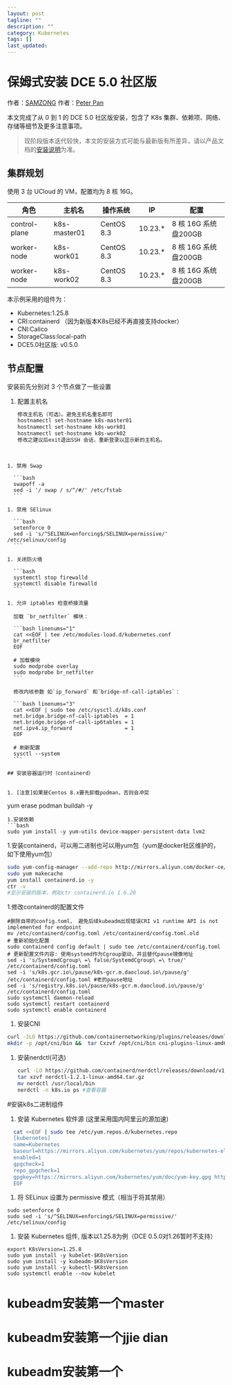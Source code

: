 ```yaml
---
layout: post
tagline: ""
description: ""
category: Kubernetes
tags: []
last_updated: 
---
```


# 保姆式安装 DCE 5.0 社区版

作者：[SAMZONG](https://github.com/SAMZONG)
作者：[Peter Pan](https://github.com/panpan0000)


本文完成了从 0 到 1 的 DCE 5.0 社区版安装，包含了 K8s 集群、依赖项、网络、存储等细节及更多注意事项。

> 现阶段版本迭代较快，本文的安装方式可能与最新版有所差异，请以产品文档的[安装说明](../install/intro.md)为准。

## 集群规划

使用 3 台 UCloud 的 VM，配置均为 8 核 16G。

| 角色   | 主机名         | 操作系统   | IP            | 配置           |
| ------ | -------------- | ---------- | ------------- | -------------- |
| control-plane | k8s-master01 | CentOS 8.3 | 10.23.*  | 8 核 16G 系统盘200GB |
| worker-node   | k8s-work01   | CentOS 8.3 | 10.23.* | 8 核 16G 系统盘200GB |
| worker-node  | k8s-work02    | CentOS 8.3 | 10.23.* | 8 核 16G 系统盘200GB |

本示例采用的组件为：

- Kubernetes:1.25.8
- CRI:containerd （因为新版本K8s已经不再直接支持docker）
- CNI:Calico
- StorageClass:local-path
- DCE5.0社区版: v0.5.0

## 节点配置

安装前先分别对 3 个节点做了一些设置

1. 配置主机名

    ```bash
    修改主机名（可选）。避免主机名重名即可
    hostnamectl set-hostname k8s-master01
    hostnamectl set-hostname k8s-work01 
    hostnamectl set-hostname k8s-work02
    修改之建议后exit退出SSH 会话，重新登录以显示新的主机名。
  ```


1. 禁用 Swap

    ```bash
    swapoff -a
    sed -i '/ swap / s/^/#/' /etc/fstab
    ```

1. 禁用 SElinux

    ```bash
    setenforce 0
    sed -i 's/^SELINUX=enforcing$/SELINUX=permissive/' /etc/selinux/config
    ```

1. 关闭防火墙

    ```bash
    systemctl stop firewalld
    systemctl disable firewalld
    ```

1. 允许 iptables 检查桥接流量

    加载 `br_netfilter` 模块：

    ```bash linenums="1"
    cat <<EOF | tee /etc/modules-load.d/kubernetes.conf
    br_netfilter
    EOF

    # 加载模块
    sudo modprobe overlay
    sudo modprobe br_netfilter
    ```

    修改内核参数 如`ip_forward` 和`bridge-nf-call-iptables`：

    ```bash linenums="3"
    cat <<EOF | sudo tee /etc/sysctl.d/k8s.conf
    net.bridge.bridge-nf-call-iptables  = 1
    net.bridge.bridge-nf-call-ip6tables = 1
    net.ipv4.ip_forward                 = 1
    EOF

    # 刷新配置
    sysctl --system
    ```
    
## 安装容器运行时（containerd）


1. [注意]如果是Centos 8.x要先卸载podman，否则会冲突
  ```
   yum erase podman buildah -y
  ```
1.安装依赖
  ```bash
  sudo yum install -y yum-utils device-mapper-persistent-data lvm2
  ```
  
1.安装containerd，可以用二进制也可以用yum包（yum是docker社区维护的，如下使用yum包）
  ```bash
  sudo yum-config-manager --add-repo http://mirrors.aliyun.com/docker-ce/linux/centos/docker-ce.repo
  sudo yum makecache
  yum install containerd.io -y
  ctr -v           
  #显示安装的版本，例如ctr containerd.io 1.6.20
  ```
  
1.修改containerd的配置文件
  ```
  #删除自带的config.toml， 避免后续kubeadm出现错误CRI v1 runtime API is not implemented for endpoint
  mv /etc/containerd/config.toml /etc/containerd/config.toml.old
  # 重新初始化配置
  sudo containerd config default | sudo tee /etc/containerd/config.toml
  # 更新配置文件内容: 使用systemd作为Cgroup驱动，并且替代pause镜像地址
  sed -i 's/SystemdCgroup\ =\ false/SystemdCgroup\ =\ true/' /etc/containerd/config.toml
  sed -i 's/k8s.gcr.io\/pause/k8s-gcr.m.daocloud.io\/pause/g' /etc/containerd/config.toml #老的pause地址
  sed -i 's/registry.k8s.io\/pause/k8s-gcr.m.daocloud.io\/pause/g' /etc/containerd/config.toml
  sudo systemctl daemon-reload
  sudo systemctl restart containerd
  sudo systemctl enable containerd
  ```


1. 安装CNI

  ```bash
  curl -JLO https://github.com/containernetworking/plugins/releases/download/v1.2.0/cni-plugins-linux-amd64-v1.2.0.tgz
  mkdir -p /opt/cni/bin &&  tar Cxzvf /opt/cni/bin cni-plugins-linux-amd64-v1.2.0.tgz
  ```
  
1. 安装nerdctl(可选)
   ```bash
   curl -LO https://github.com/containerd/nerdctl/releases/download/v1.2.1/nerdctl-1.2.1-linux-amd64.tar.gz
   tar xzvf nerdctl-1.2.1-linux-amd64.tar.gz
   mv nerdctl /usr/local/bin
   nerdctl -n k8s.io ps #查看容器
   ```



#安装k8s二进制组件

1. 安装 Kubernetes 软件源 (这里采用国内阿里云的源加速)
```bash
  cat <<EOF | sudo tee /etc/yum.repos.d/kubernetes.repo
  [kubernetes]
  name=Kubernetes
  baseurl=https://mirrors.aliyun.com/kubernetes/yum/repos/kubernetes-el7-x86_64/
  enabled=1
  gpgcheck=1
  repo_gpgcheck=1
  gpgkey=https://mirrors.aliyun.com/kubernetes/yum/doc/yum-key.gpg https://mirrors.aliyun.com/kubernetes/yum/doc/rpm-package-key.gpg
  EOF
  ```
1. 将 SELinux 设置为 permissive 模式（相当于将其禁用）
  ```
  sudo setenforce 0
  sudo sed -i 's/^SELINUX=enforcing$/SELINUX=permissive/' /etc/selinux/config
  ```
  
1. 安装 Kubernetes 组件, 版本以1.25.8为例（DCE 0.5.0对1.26暂时不支持）
  ```
  export K8sVersion=1.25.8
  sudo yum install -y kubelet-$K8sVersion
  sudo yum install -y kubeadm-$K8sVersion
  sudo yum install -y kubectl-$K8sVersion
  sudo systemctl enable --now kubelet
  ```

# kubeadm安装第一个master
# kubeadm安装第一个jjie dian 
# kubeadm安装第一个
